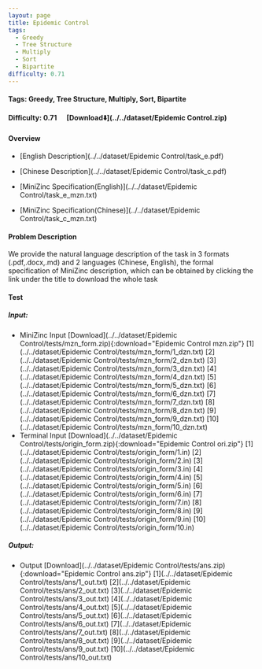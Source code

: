 ```yaml
---
layout: page
title: Epidemic Control
tags:
  - Greedy
  - Tree Structure
  - Multiply
  - Sort
  - Bipartite
difficulty: 0.71
---
```


#### Tags: Greedy, Tree Structure, Multiply, Sort, Bipartite
#### Difficulty: 0.71 &nbsp;&nbsp;&nbsp;&nbsp; [Download⬇️](../../dataset/Epidemic Control.zip)
#### Overview
- [English Description](../../dataset/Epidemic Control/task_e.pdf)
- [Chinese Description](../../dataset/Epidemic Control/task_c.pdf)
- [MiniZinc Specification(English)](../../dataset/Epidemic Control/task_e_mzn.txt)

- [MiniZinc Specification(Chinese)](../../dataset/Epidemic Control/task_c_mzn.txt)

#### Problem Description
We provide the natural language description of the task in 3 formats (.pdf,.docx,.md) and 2 languages (Chinese, English), the formal specification of MiniZinc description, which can be obtained by clicking the link under the title to download the whole task
#### Test
##### Input:
- MiniZinc Input [Download](../../dataset/Epidemic Control/tests/mzn_form.zip){:download="Epidemic Control mzn.zip"} [1](../../dataset/Epidemic Control/tests/mzn_form/1_dzn.txt) [2](../../dataset/Epidemic Control/tests/mzn_form/2_dzn.txt) [3](../../dataset/Epidemic Control/tests/mzn_form/3_dzn.txt) [4](../../dataset/Epidemic Control/tests/mzn_form/4_dzn.txt) [5](../../dataset/Epidemic Control/tests/mzn_form/5_dzn.txt) [6](../../dataset/Epidemic Control/tests/mzn_form/6_dzn.txt) [7](../../dataset/Epidemic Control/tests/mzn_form/7_dzn.txt) [8](../../dataset/Epidemic Control/tests/mzn_form/8_dzn.txt) [9](../../dataset/Epidemic Control/tests/mzn_form/9_dzn.txt) [10](../../dataset/Epidemic Control/tests/mzn_form/10_dzn.txt) 
- Terminal Input [Download](../../dataset/Epidemic Control/tests/origin_form.zip){:download="Epidemic Control ori.zip"} [1](../../dataset/Epidemic Control/tests/origin_form/1.in) [2](../../dataset/Epidemic Control/tests/origin_form/2.in) [3](../../dataset/Epidemic Control/tests/origin_form/3.in) [4](../../dataset/Epidemic Control/tests/origin_form/4.in) [5](../../dataset/Epidemic Control/tests/origin_form/5.in) [6](../../dataset/Epidemic Control/tests/origin_form/6.in) [7](../../dataset/Epidemic Control/tests/origin_form/7.in) [8](../../dataset/Epidemic Control/tests/origin_form/8.in) [9](../../dataset/Epidemic Control/tests/origin_form/9.in) [10](../../dataset/Epidemic Control/tests/origin_form/10.in) 

##### Output:
- Output [Download](../../dataset/Epidemic Control/tests/ans.zip){:download="Epidemic Control ans.zip"} [1](../../dataset/Epidemic Control/tests/ans/1_out.txt) [2](../../dataset/Epidemic Control/tests/ans/2_out.txt) [3](../../dataset/Epidemic Control/tests/ans/3_out.txt) [4](../../dataset/Epidemic Control/tests/ans/4_out.txt) [5](../../dataset/Epidemic Control/tests/ans/5_out.txt) [6](../../dataset/Epidemic Control/tests/ans/6_out.txt) [7](../../dataset/Epidemic Control/tests/ans/7_out.txt) [8](../../dataset/Epidemic Control/tests/ans/8_out.txt) [9](../../dataset/Epidemic Control/tests/ans/9_out.txt) [10](../../dataset/Epidemic Control/tests/ans/10_out.txt) 


